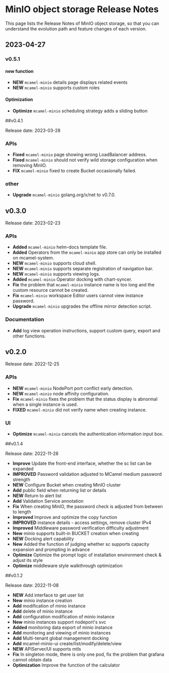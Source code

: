 # MinIO object storage Release Notes

This page lists the Release Notes of MinIO object storage, so that you can understand the evolution path and feature changes of each version.

## 2023-04-27

### v0.5.1

#### new function

- **NEW** `mcamel-minio` details page displays related events
- **NEW** `mcamel-minio` supports custom roles

#### Optimization

- **Optimize** `mcamel-minio` scheduling strategy adds a sliding button

##v0.4.1

Release date: 2023-03-28

### APIs

- **Fixed** `mcamel-minio` page showing wrong LoadBalancer address.
- **Fixed** `mcamel-minio` should not verify wild storage configuration when removing MinIO.
- **FIX** `mcamel-minio` fixed to create Bucket occasionally failed.

### other

- **Upgrade** `mcamel-minio` golang.org/x/net to v0.7.0.

## v0.3.0

Release date: 2023-02-23

### APIs

- **Added** `mcamel-minio` helm-docs template file.
- **Added** Operators from the `mcamel-minio` app store can only be installed on mcamel-system.
- **NEW** `mcamel-minio` supports cloud shell.
- **NEW** `mcamel-minio` supports separate registration of navigation bar.
- **NEW** `mcamel-minio` supports viewing logs.
- **Added** `mcamel-minio` Operator docking with chart-syncer.
- **Fix** the problem that `mcamel-minio` instance name is too long and the custom resource cannot be created.
- **Fix** `mcamel-minio` workspace Editor users cannot view instance password.
- **Upgrade** `mcamel-minio` upgrades the offline mirror detection script.

### Documentation

- **Add** log view operation instructions, support custom query, export and other functions.

## v0.2.0

Release date: 2022-12-25

### APIs

- **NEW** `mcamel-minio` NodePort port conflict early detection.
- **NEW** `mcamel-minio` node affinity configuration.
- **Fix** `mcamel-minio` fixes the problem that the status display is abnormal when a single instance is used.
- **FIXED** `mcamel-minio` did not verify name when creating instance.

### UI

- **Optimize** `mcamel-minio` cancels the authentication information input box.

##v0.1.4

Release date: 2022-11-28

- **Improve** Update the front-end interface, whether the sc list can be expanded
- **IMPROVED** Password validation adjusted to MCamel medium password strength
- **NEW** Configure Bucket when creating MinIO cluster
- **Add** public field when returning list or details
- **NEW** Return to alert list
- **Add** Validation Service annotation
- **Fix** When creating MinIO, the password check is adjusted from between to length
- **Improved** Improve and optimize the copy function
- **IMPROVED** instance details - access settings, remove cluster IPv4
- **Improved** Middleware password verification difficulty adjustment
- **New** minio supports built-in BUCKET creation when creating
- **NEW** Docking alert capability
- **New** Added the function of judging whether sc supports capacity expansion and prompting in advance
- **Optimize** Optimize the prompt logic of installation environment check & adjust its style
- **Optimize** middleware style walkthrough optimization

##v0.1.2

Release date: 2022-11-08

- **NEW** Add interface to get user list
- **New** minio instance creation
- **Add** modification of minio instance
- **Add** delete of minio instance
- **Add** configuration modification of minio instance
- **New** minio instances support nodeport's svc
- **Added** monitoring data export of minio instance
- **Add** monitoring and viewing of minio instances
- **Add** Multi-tenant global management docking
- **Add** mcamel-minio-ui create/list/modify/delete/view
- **NEW** APIServer/UI supports mtls
- **Fix** In singleton mode, there is only one pod, fix the problem that grafana cannot obtain data
- **Optimization** Improve the function of the calculator